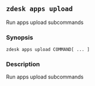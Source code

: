 ## `zdesk apps upload`

Run apps upload subcommands

### Synopsis

    zdesk apps upload COMMAND[ ... ]

### Description

Run apps upload subcommands

